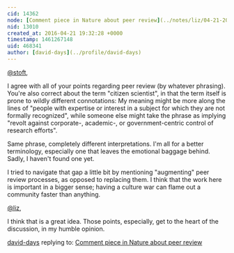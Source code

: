 ```yaml
---
cid: 14362
node: [Comment piece in Nature about peer review](../notes/liz/04-21-2016/comment-piece-in-nature-about-peer-review)
nid: 13010
created_at: 2016-04-21 19:32:28 +0000
timestamp: 1461267148
uid: 468341
author: [david-days](../profile/david-days)
---
```


[@stoft](/profile/stoft), 

I agree with all of your points regarding peer review (by whatever phrasing).  You're also correct about the term "citizen scientist", in that the term itself is prone to wildly different connotations:  My meaning might be more along the lines of "people with expertise or interest in a subject for which they are not formally recognized", while someone else might take the phrase as implying "revolt against corporate-, academic-, or government-centric control of research efforts".  

Same phrase, completely different interpretations.  I'm all for a better terminology, especially one that leaves the emotional baggage behind.  Sadly, I haven't found one yet.

I tried to navigate that gap a little bit by mentioning "augmenting" peer review processes, as opposed to replacing them.  I think that the work here is important in a bigger sense; having a culture war can flame out a community faster than anything. 

[@liz](/profile/liz),

I think that is a great idea.  Those points, especially, get to the heart of the discussion, in my humble opinion.

[david-days](../profile/david-days) replying to: [Comment piece in Nature about peer review](../notes/liz/04-21-2016/comment-piece-in-nature-about-peer-review)

